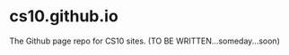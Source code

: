 cs10.github.io
==============

The Github page repo for CS10 sites. (TO BE WRITTEN...someday...soon)

